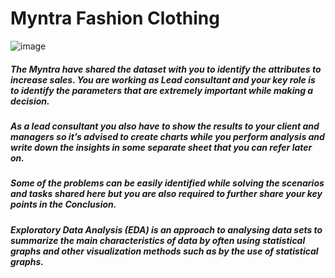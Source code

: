 # Myntra Fashion Clothing
 
![image](https://user-images.githubusercontent.com/69207326/193027671-960df91f-d727-40cf-952e-810b324acafd.png)

##### *The Myntra have shared the dataset with you to identify the attributes to increase sales. You are working as Lead consultant and your key role is to identify the parameters that are extremely important while making a decision.*
##### *As a lead consultant you also have to show the results to your client and managers so it’s advised to create charts while you perform analysis and write down the insights in some separate sheet that you can refer later on.*
##### *Some of the problems can be easily identified while solving the scenarios and tasks shared here but you are also required to further share your key points in the Conclusion.*
##### *Exploratory Data Analysis (EDA) is an approach to analysing data sets to summarize the main characteristics of data by often using statistical graphs and other visualization methods such as by the use of statistical graphs.*
